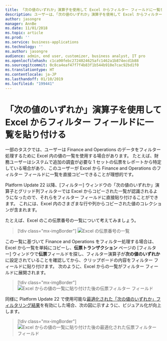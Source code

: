```yaml
---
title: 「次の値のいずれか」演算子を使用して Excel からフィルター フィールドに一覧を貼り付ける
description: ユーザーは、「次の値のいずれか」演算子を使用して Excel からフィルター フィールドに一覧を正しく貼り付けられるようになりました。
author: jasongre
manager: AnnBe
ms.date: 11/01/2018
ms.topic: article
ms.prod: ''
ms.service: business-applications
ms.technology: ''
ms.author: jasongre
audience: admin, end user, customizer, business analyst, IT pro
ms.openlocfilehash: c1ca90febc2724024625afc1462a1b874ecd1b88
ms.sourcegitcommit: 0c8ca4eaf47f7f4b83f1b544b910e7cac92bd1f0
ms.translationtype: HT
ms.contentlocale: ja-JP
ms.lasthandoff: 01/10/2019
ms.locfileid: "199441"
---
```

# <a name="paste-lists-from-excel-into-filter-fields-with-the-is-one-of-operator"></a>「次の値のいずれか」演算子を使用して Excel からフィルター フィールドに一覧を貼り付ける

一部のタスクでは、ユーザーは Finance and Operations のデータをフィルター処理するために Excel 内の値の一覧を使用する場合があります。 たとえば、財務ユーザーはシステムで追加の調査が必要な 1 セットの伝票をレポートから特定している場合があり、このユーザーが Excel から Finance and Operations のフィルター フィールドに一覧を直接コピーできることが理想的です。   

Platform Update 22 以降、[フィルター] ウィンドウの「次の値のいずれか」演算子とグリッド列フィルターでは Excel からコピーされた一覧が認識されるようになったので、それらをフィルター フィールドに直接貼り付けることができます。 これには、Excel 内のさまざまな行や列からコピーされた値のコレクションが含まれます。

たとえば、Excel のこの伝票番号の一覧について考えてみましょう。 

> [!div class="mx-imgBorder"]
> ![Excel の伝票番号の一覧](media/excelFilterList.png  "Excel の伝票番号の一覧")

この一覧に基づいて Finance and Operations をフィルター処理する場合は、Excel から一覧を単純にコピーし、**伝票トランザクション** ページの [フィルター] ウィンドウで**伝票**フィールドを探し、フィルター演算子が**次の値のいずれか**に設定されていることを確認してから、クリップボードの内容をフィルター フィールドに貼り付けます。 次のように、Excel からの一覧がフィルター フィールドに展開されます。 

> [!div class="mx-imgBorder"]
> ![Excel からの値の一覧に貼り付けた後の伝票フィルター フィールド](media/oldPasteFromExcelFiltering.png  "Excel からの値の一覧に貼り付けた後の伝票フィルター フィールド")

同様に Platform Update 22 で使用可能な[最適化された「次の値のいずれか」フィルタリング結果](improved-isoneof-filtering.md)を有効にした場合、次の図に示すように、ビジュアル化が向上します。  

> [!div class="mx-imgBorder"]
> ![Excel からの値の一覧に貼り付けた後の最適化された伝票フィルター フィールド](media/newPasteFromExcelFiltering.png  "Excel からの値の一覧に貼り付けた後の最適化された伝票フィルター フィールド")



